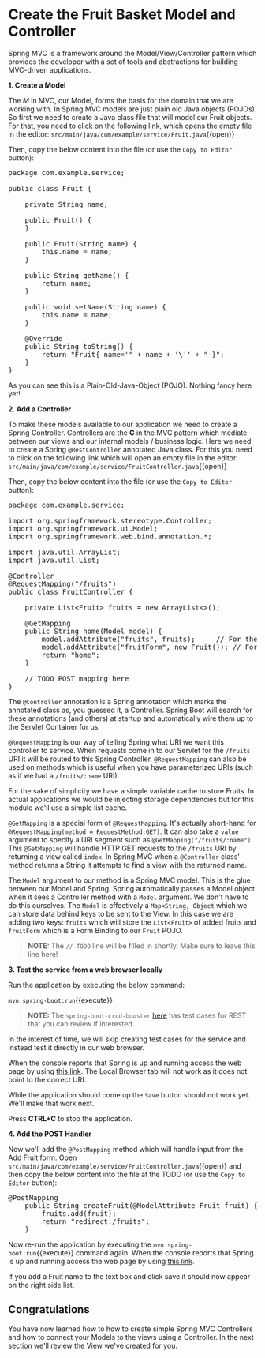 # Create the Fruit Basket Model and Controller

Spring MVC is a framework around the Model/View/Controller pattern which provides the developer with a set of tools and abstractions for building MVC-driven applications. 

**1. Create a Model**

The *M* in MVC, our Model, forms the basis for the domain that we are working with. In Spring MVC models are just plain old Java objects (POJOs). So first we need to create a Java class file that will model our Fruit objects. For that, you need to click on the following link, which opens the empty file in the editor: ``src/main/java/com/example/service/Fruit.java``{{open}}

Then, copy the below content into the file (or use the `Copy to Editor` button):

<pre class="file" data-filename="src/main/java/com/example/service/Fruit.java" data-target="replace">
package com.example.service;

public class Fruit {

    private String name;

    public Fruit() {
    }

    public Fruit(String name) {
        this.name = name;
    }

    public String getName() {
        return name;
    }

    public void setName(String name) {
        this.name = name;
    }

    @Override
    public String toString() {
        return "Fruit{ name='" + name + '\'' + " }";
    }
}
</pre>

As you can see this is a Plain-Old-Java-Object (POJO). Nothing fancy here yet!

**2. Add a Controller**

To make these models available to our application we need to create a Spring Controller. Controllers are the **C** in the MVC pattern which mediate between our views and our internal models / business logic. Here we need to create a Spring `@RestController` annotated Java class. For this you need to click on the following link which will open an empty file in the editor: ``src/main/java/com/example/service/FruitController.java``{{open}}

Then, copy the below content into the file (or use the `Copy to Editor` button):

<pre class="file" data-filename="src/main/java/com/example/service/FruitController.java" data-target="replace">
package com.example.service;

import org.springframework.stereotype.Controller;
import org.springframework.ui.Model;
import org.springframework.web.bind.annotation.*;

import java.util.ArrayList;
import java.util.List;

@Controller
@RequestMapping("/fruits")
public class FruitController {

    private List&lt;Fruit&gt; fruits = new ArrayList&lt;&gt;();

    @GetMapping
    public String home(Model model) {
        model.addAttribute("fruits", fruits);     // For the List view
        model.addAttribute("fruitForm", new Fruit()); // For the Form
        return "home";
    }

    // TODO POST mapping here
}
</pre>

The `@Controller` annotation is a Spring annotation which marks the annotated class as, you guessed it, a Controller. Spring Boot will search for these annotations (and others) at startup and automatically wire them up to the Servlet Container for us. 

`@RequestMapping` is our way of telling Spring what URI we want this controller to service. When requests come in to our Servlet for the `/fruits` URI it will be routed to this Spring Controller. `@RequestMapping` can also be used on methods which is useful when you have parameterized URIs (such as if we had a `/fruits/:name` URI).

For the sake of simplicity we have a simple variable cache to store Fruits. In actual applications we would be injecting storage dependencies but for this module we'll use a simple list cache.

`@GetMapping` is a special form of `@RequestMapping`. It's actually short-hand for `@RequestMapping(method = RequestMethod.GET)`. It can also take a `value` argument to specify a URI segment such as `@GetMapping("/fruits/:name")`. This `@GetMapping` will handle HTTP GET requests to the `/fruits` URI by returning a view called `index`. In Spring MVC when a `@Controller` class' method returns a String it attempts to find a view with the returned name. 

The `Model` argument to our method is a Spring MVC model. This is the glue between our Model and Spring. Spring automatically passes a Model object when it sees a Controller method with a `Model` argument. We don't have to do this ourselves. The `Model` is effectively a `Map<String, Object` which we can store data behind keys to be sent to the View. In this case we are adding two keys: `fruits` which will store the `List<Fruit>` of added fruits and `fruitForm` which is a Form Binding to our `Fruit` POJO.

>**NOTE:** The `// TODO` line will be filled in shortly. Make sure to leave this line here!

**3. Test the service from a web browser locally**

Run the application by executing the below command:

``mvn spring-boot:run``{{execute}}

>**NOTE:** The `spring-boot-crud-booster` [here](https://github.com/snowdrop/spring-boot-crud-booster) has test cases for REST that you can review if interested. 

In the interest of time, we will skip creating test cases for the service and instead test it directly in our web browser.

When the console reports that Spring is up and running access the web page by using [this link](https://[[HOST_SUBDOMAIN]]-8080-[[KATACODA_HOST]].environments.katacoda.com/fruits). The Local Browser tab will not work as it does not point to the correct URI.

While the application should come up the `Save` button should not work yet. We'll make that work next.

Press **CTRL+C** to stop the application.

**4. Add the POST Handler**

Now we'll add the `@PostMapping` method which will handle input from the Add Fruit form. Open ``src/main/java/com/example/service/FruitController.java``{{open}} and then copy the below content into the file at the TODO (or use the `Copy to Editor` button):

<pre class="file" data-filename="rc/main/java/com/example/service/FruitController.java" data-target="insert" data-marker="// TODO POST mapping here">
@PostMapping
    public String createFruit(@ModelAttribute Fruit fruit) {
        fruits.add(fruit);
        return "redirect:/fruits";
    }
</pre>

Now re-run the application by executing the ``mvn spring-boot:run``{{execute}} command again. When the console reports that Spring is up and running access the web page by using [this link](https://[[HOST_SUBDOMAIN]]-8080-[[KATACODA_HOST]].environments.katacoda.com/fruits).

If you add a Fruit name to the text box and click save it should now appear on the right side list.

## Congratulations

You have now learned how to how to create simple Spring MVC Controllers and how to connect your Models to the views using a Controller. In the next section we'll review the View we've created for you.